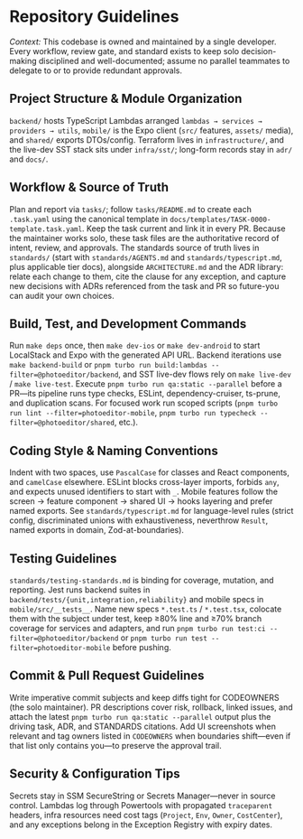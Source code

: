 # Repository Guidelines

_Context:_ This codebase is owned and maintained by a single developer. Every workflow, review gate, and standard exists to keep solo decision-making disciplined and well-documented; assume no parallel teammates to delegate to or to provide redundant approvals.

## Project Structure & Module Organization
`backend/` hosts TypeScript Lambdas arranged `lambdas → services → providers → utils`, `mobile/` is the Expo client (`src/` features, `assets/` media), and `shared/` exports DTOs/config. Terraform lives in `infrastructure/`, and the live-dev SST stack sits under `infra/sst/`; long-form records stay in `adr/` and `docs/`.

## Workflow & Source of Truth
Plan and report via `tasks/`; follow `tasks/README.md` to create each `.task.yaml` using the canonical template in `docs/templates/TASK-0000-template.task.yaml`. Keep the task current and link it in every PR. Because the maintainer works solo, these task files are the authoritative record of intent, review, and approvals. The standards source of truth lives in `standards/` (start with `standards/AGENTS.md` and `standards/typescript.md`, plus applicable tier docs), alongside `ARCHITECTURE.md` and the ADR library: relate each change to them, cite the clause for any exception, and capture new decisions with ADRs referenced from the task and PR so future-you can audit your own choices.

## Build, Test, and Development Commands
Run `make deps` once, then `make dev-ios` or `make dev-android` to start LocalStack and Expo with the generated API URL. Backend iterations use `make backend-build` or `pnpm turbo run build:lambdas --filter=@photoeditor/backend`, and SST live-dev flows rely on `make live-dev` / `make live-test`. Execute `pnpm turbo run qa:static --parallel` before a PR—its pipeline runs type checks, ESLint, dependency-cruiser, ts-prune, and duplication scans. For focused work run scoped scripts (`pnpm turbo run lint --filter=photoeditor-mobile`, `pnpm turbo run typecheck --filter=@photoeditor/shared`, etc.).

## Coding Style & Naming Conventions
Indent with two spaces, use `PascalCase` for classes and React components, and `camelCase` elsewhere. ESLint blocks cross-layer imports, forbids `any`, and expects unused identifiers to start with `_`. Mobile features follow the screen → feature component → shared UI → hooks layering and prefer named exports. See `standards/typescript.md` for language-level rules (strict config, discriminated unions with exhaustiveness, neverthrow `Result`, named exports in domain, Zod-at-boundaries).

## Testing Guidelines
`standards/testing-standards.md` is binding for coverage, mutation, and reporting. Jest runs backend suites in `backend/tests/{unit,integration,reliability}` and mobile specs in `mobile/src/__tests__`. Name new specs `*.test.ts` / `*.test.tsx`, colocate them with the subject under test, keep ≥80% line and ≥70% branch coverage for services and adapters, and run `pnpm turbo run test:ci --filter=@photoeditor/backend` or `pnpm turbo run test --filter=photoeditor-mobile` before pushing.

## Commit & Pull Request Guidelines
Write imperative commit subjects and keep diffs tight for CODEOWNERS (the solo maintainer). PR descriptions cover risk, rollback, linked issues, and attach the latest `pnpm turbo run qa:static --parallel` output plus the driving task, ADR, and STANDARDS citations. Add UI screenshots when relevant and tag owners listed in `CODEOWNERS` when boundaries shift—even if that list only contains you—to preserve the approval trail.

## Security & Configuration Tips
Secrets stay in SSM SecureString or Secrets Manager—never in source control. Lambdas log through Powertools with propagated `traceparent` headers, infra resources need cost tags (`Project`, `Env`, `Owner`, `CostCenter`), and any exceptions belong in the Exception Registry with expiry dates.
